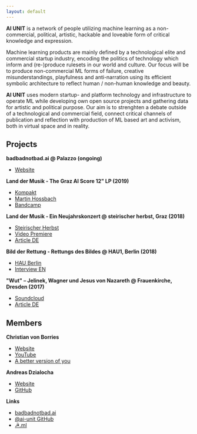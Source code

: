 ```yaml
---
layout: default
---
```


**AI UNIT** is a network of people utilizing machine learning as a non-commercial, political, artistic, hackable and loveable form of critical knowledge and expression.

Machine learning products are mainly defined by a technological elite and commercial startup industry, encoding the politics of technology which inform and (re-)produce rulesets in our world and culture. Our focus will be to produce non-commercial ML forms of failure, creative misunderstandings, playfulness and anti-narration using its efficient symbolic architecture to reflect human / non-human knowledge and beauty.

**AI UNIT** uses modern startup- and platform technology and infrastructure to operate ML while developing own open source projects and gathering data for artistic and political purpose. Our aim is to strenghten a debate outside of a technological and commercial field, connect critical channels of publication and reflection with production of ML based art and activism, both in virtual space and in reality.

## Projects

**badbadnotbad.ai @ Palazzo (ongoing)**

* [Website](http://badbadnotbad.ai/)

**Land der Musik - The Graz AI Score 12" LP (2019)**

* [Kompakt](https://kompakt.fm/releases/land_der_musik_the_graz_ai_score)
* [Martin Hossbach](http://www.martinhossbach.com/releases/aiunit/)
* [Bandcamp](https://hyperdelia.bandcamp.com/album/land-der-musik-the-graz-ai-score)

**Land der Musik - Ein Neujahrskonzert @ steirischer herbst, Graz (2018)**

* [Steirischer Herbst](https://2018.steirischerherbst.at/en/volksfronten/artist/christian-von-borries)
* [Video Premiere](https://www.steirischerherbst.at/de/videos/705/christian-von-borries)
* [Article DE](https://www.deutschlandfunk.de/land-der-musik-von-christian-von-borries-das-anti.1993.de.html?dram:article_id=430011)

**Bild der Rettung - Rettungs des Bildes @ HAU1, Berlin (2018)**

* [HAU Berlin](https://www.hebbel-am-ufer.de/programm/pdetail/lesage-bild-der-rettung/)
* [Interview EN](https://www.springerin.at/2016/4/my-kingdom-my-rules/)

**"Wut" – Jelinek, Wagner und Jesus von Nazareth @ Frauenkirche, Dresden (2017)**

* [Soundcloud](https://soundcloud.com/andreasdzialocha/sets/wut-ai-orchestra-score)
* [Article DE](https://www.deutschlandfunkkultur.de/elfriede-jelineks-wut-in-der-frauenkirche-in-dresden-ein.1013.de.html?dram:article_id=389000)

## Members

**Christian von Borries**

* [Website](http://masseundmacht.com/)
* [YouTube](https://www.youtube.com/user/masseundmacht/videos)
* [A better version of you](http://www.abetterversionofyou.tech/)

**Andreas Dzialocha**

* [Website](https://andreasdzialocha.com/)
* [GitHub](https://github.com/adzialocha/)

**Links**

* [badbadnotbad.ai](https://badbadnotbad.ai)
* [@ai-unit GitHub](https://github.com/ai-unit/)
* [☭.ml](https://☭.ml)
